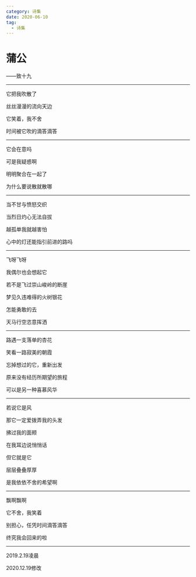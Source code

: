 ```yaml
---
category: 诗集
date: 2020-06-10
tag: 
  - 诗集
---
```


# 蒲公

——致十九

---

它把我吹散了

丝丝漫漫的流向天边

它笑着，我不舍

时间被它吹的滴答滴答

---

它会在意吗

可是我疑惑啊

明明聚合在一起了

为什么要说散就散哪

---

当不甘与愤怒交织

当烈日灼心无法自拔

越孤单我就越害怕

心中的灯还能指引前进的路吗

---

飞呀飞呀

我偶尔也会想起它

若不是飞过崇山峻岭的断崖

梦见久违难得的火树银花

怎能勇敢的去

天马行空恣意挥洒

---

路遇一支落单的杏花

笑看一路寂美的朝霞

忘掉想过的它，重新出发

原来没有经历所期望的旅程

可以是另一种喜慕风华

---

若说它是风

那它一定爱拨弄我的头发

拂过我的面颊

在我耳边说悄悄话

但它就是它

层层叠叠厚厚

是我依依不舍的希望啊

---

飘啊飘啊

它不舍，我笑着

别担心，任凭时间滴答滴答

终究我会回来的啦

---

2019.2.19凌晨

2020.12.19修改
